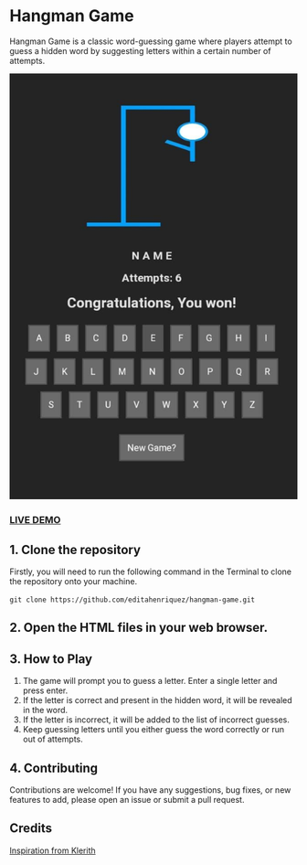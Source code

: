 # Hangman Game

Hangman Game is a classic word-guessing game where players attempt to guess a hidden word by suggesting letters within a certain number of attempts.

![Hangman Game](hangman-screenshot.png?raw=true "Hangman Game ")

### <a href="https://editahenriquez.github.io/hangman-game/">LIVE DEMO</a>

## 1. Clone the repository

Firstly, you will need to run the following command in the Terminal to clone the repository onto your machine.

```git clone https://github.com/editahenriquez/hangman-game.git```

## 2. Open the HTML files in your web browser.

## 3. How to Play

1) The game will prompt you to guess a letter. Enter a single letter and press enter.
2) If the letter is correct and present in the hidden word, it will be revealed in the word.
3) If the letter is incorrect, it will be added to the list of incorrect guesses.
4) Keep guessing letters until you either guess the word correctly or run out of attempts.

## 4. Contributing

Contributions are welcome! If you have any suggestions, bug fixes, or new features to add, please open an issue or submit a pull request.

## Credits

<a href="https://github.com/Klerith"> Inspiration from Klerith</a>